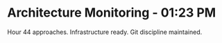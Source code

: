 # Architecture Monitoring - 01:23 PM
Hour 44 approaches. Infrastructure ready. Git discipline maintained.
